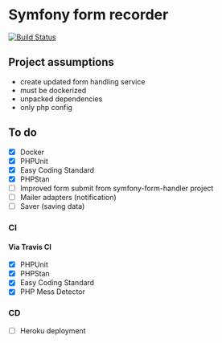 # Symfony form recorder
[![Build Status](https://travis-ci.com/Ferror/symfony-form-recorder.svg?branch=master)](https://travis-ci.com/Ferror/symfony-form-recorder)


## Project assumptions
* create updated form handling service
* must be dockerized
* unpacked dependencies
* only php config

## To do

- [x] Docker
- [x] PHPUnit
- [X] Easy Coding Standard
- [X] PHPStan
- [ ] Improved form submit from symfony-form-handler project
- [ ] Mailer adapters (notification)
- [ ] Saver (saving data)

### CI
#### Via Travis CI
- [x] PHPUnit
- [x] PHPStan
- [x] Easy Coding Standard
- [x] PHP Mess Detector

### CD
- [ ] Heroku deployment
